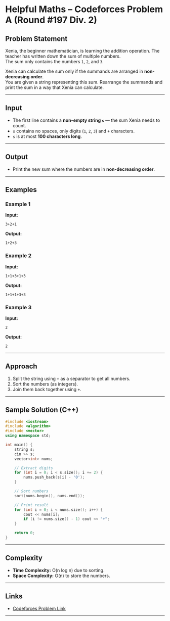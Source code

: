 
# Helpful Maths – Codeforces Problem A (Round #197 Div. 2)

## Problem Statement
Xenia, the beginner mathematician, is learning the addition operation. The teacher has written down the sum of multiple numbers.  
The sum only contains the numbers `1`, `2`, and `3`.

Xenia can calculate the sum only if the summands are arranged in **non-decreasing order**.  
You are given a string representing this sum. Rearrange the summands and print the sum in a way that Xenia can calculate.

---

## Input
- The first line contains a **non-empty string `s`** — the sum Xenia needs to count.
- `s` contains no spaces, only digits (`1`, `2`, `3`) and `+` characters.
- `s` is at most **100 characters long**.

---

## Output
- Print the new sum where the numbers are in **non-decreasing order**.

---

## Examples
### Example 1
**Input:**
```
3+2+1
```
**Output:**
```
1+2+3
```

### Example 2
**Input:**
```
1+1+3+1+3
```
**Output:**
```
1+1+1+3+3
```

### Example 3
**Input:**
```
2
```
**Output:**
```
2
```

---

## Approach
1. Split the string using `+` as a separator to get all numbers.
2. Sort the numbers (as integers).
3. Join them back together using `+`.

---

## Sample Solution (C++)
```cpp
#include <iostream>
#include <algorithm>
#include <vector>
using namespace std;

int main() {
    string s;
    cin >> s;
    vector<int> nums;

    // Extract digits
    for (int i = 0; i < s.size(); i += 2) {
        nums.push_back(s[i] - '0');
    }

    // Sort numbers
    sort(nums.begin(), nums.end());

    // Print result
    for (int i = 0; i < nums.size(); i++) {
        cout << nums[i];
        if (i != nums.size() - 1) cout << "+";
    }

    return 0;
}
```

---

## Complexity
- **Time Complexity:** O(n log n) due to sorting.
- **Space Complexity:** O(n) to store the numbers.

---

## Links
- [Codeforces Problem Link](https://codeforces.com/problemset/problem/339/A)

---
